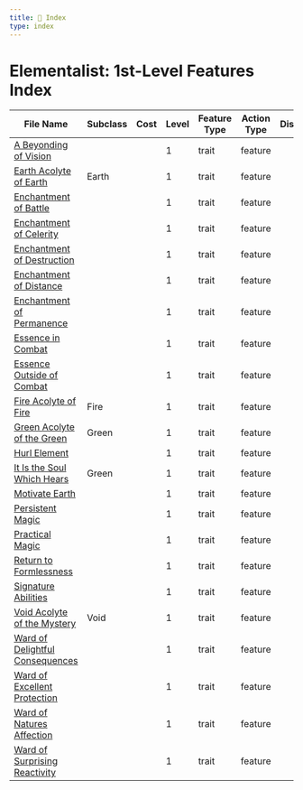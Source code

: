 ```yaml
---
title: 📑 Index
type: index
---
```


# Elementalist: 1st-Level Features Index

| File Name                                                                   | Subclass | Cost | Level | Feature Type | Action Type | Distance | Target |
| --------------------------------------------------------------------------- | -------- | ---- | ----- | ------------ | ----------- | -------- | ------ |
| [A Beyonding of Vision](../A%20Beyonding%20of%20Vision)                     |          |      | 1     | trait        | feature     |          |        |
| [Earth Acolyte of Earth](../Earth%20Acolyte%20of%20Earth)                   | Earth    |      | 1     | trait        | feature     |          |        |
| [Enchantment of Battle](../Enchantment%20of%20Battle)                       |          |      | 1     | trait        | feature     |          |        |
| [Enchantment of Celerity](../Enchantment%20of%20Celerity)                   |          |      | 1     | trait        | feature     |          |        |
| [Enchantment of Destruction](../Enchantment%20of%20Destruction)             |          |      | 1     | trait        | feature     |          |        |
| [Enchantment of Distance](../Enchantment%20of%20Distance)                   |          |      | 1     | trait        | feature     |          |        |
| [Enchantment of Permanence](../Enchantment%20of%20Permanence)               |          |      | 1     | trait        | feature     |          |        |
| [Essence in Combat](../Essence%20in%20Combat)                               |          |      | 1     | trait        | feature     |          |        |
| [Essence Outside of Combat](../Essence%20Outside%20of%20Combat)             |          |      | 1     | trait        | feature     |          |        |
| [Fire Acolyte of Fire](../Fire%20Acolyte%20of%20Fire)                       | Fire     |      | 1     | trait        | feature     |          |        |
| [Green Acolyte of the Green](../Green%20Acolyte%20of%20the%20Green)         | Green    |      | 1     | trait        | feature     |          |        |
| [Hurl Element](../Hurl%20Element)                                           |          |      | 1     | trait        | feature     |          |        |
| [It Is the Soul Which Hears](../It%20Is%20the%20Soul%20Which%20Hears)       | Green    |      | 1     | trait        | feature     |          |        |
| [Motivate Earth](../Motivate%20Earth)                                       |          |      | 1     | trait        | feature     |          |        |
| [Persistent Magic](../Persistent%20Magic)                                   |          |      | 1     | trait        | feature     |          |        |
| [Practical Magic](../Practical%20Magic)                                     |          |      | 1     | trait        | feature     |          |        |
| [Return to Formlessness](../Return%20to%20Formlessness)                     |          |      | 1     | trait        | feature     |          |        |
| [Signature Abilities](../Signature%20Abilities)                             |          |      | 1     | trait        | feature     |          |        |
| [Void Acolyte of the Mystery](../Void%20Acolyte%20of%20the%20Mystery)       | Void     |      | 1     | trait        | feature     |          |        |
| [Ward of Delightful Consequences](../Ward%20of%20Delightful%20Consequences) |          |      | 1     | trait        | feature     |          |        |
| [Ward of Excellent Protection](../Ward%20of%20Excellent%20Protection)       |          |      | 1     | trait        | feature     |          |        |
| [Ward of Natures Affection](../Ward%20of%20Natures%20Affection)             |          |      | 1     | trait        | feature     |          |        |
| [Ward of Surprising Reactivity](../Ward%20of%20Surprising%20Reactivity)     |          |      | 1     | trait        | feature     |          |        |
